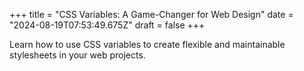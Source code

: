 +++
title = "CSS Variables: A Game-Changer for Web Design"
date = "2024-08-19T07:53:49.675Z"
draft = false
+++

  Learn how to use CSS variables to create flexible and maintainable stylesheets in your web projects.
        